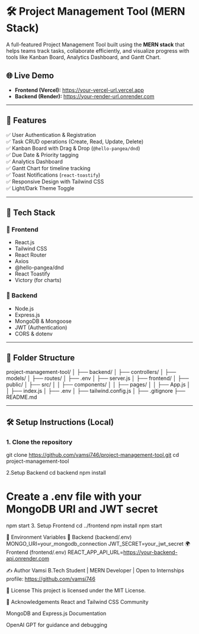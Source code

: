 # 🛠️ Project Management Tool (MERN Stack)

A full-featured Project Management Tool built using the **MERN stack** that helps teams track tasks, collaborate efficiently, and visualize progress with tools like Kanban Board, Analytics Dashboard, and Gantt Chart.

## 🌐 Live Demo

- **Frontend (Vercel):** https://your-vercel-url.vercel.app  
- **Backend (Render):** https://your-render-url.onrender.com

---

## 🚀 Features

✅ User Authentication & Registration  
✅ Task CRUD operations (Create, Read, Update, Delete)  
✅ Kanban Board with Drag & Drop (`@hello-pangea/dnd`)  
✅ Due Date & Priority tagging  
✅ Analytics Dashboard  
✅ Gantt Chart for timeline tracking  
✅ Toast Notifications (`react-toastify`)  
✅ Responsive Design with Tailwind CSS  
✅ Light/Dark Theme Toggle  

---

## 🧰 Tech Stack

### 🔹 Frontend
- React.js
- Tailwind CSS
- React Router
- Axios
- @hello-pangea/dnd
- React Toastify
- Victory (for charts)

### 🔹 Backend
- Node.js
- Express.js
- MongoDB & Mongoose
- JWT (Authentication)
- CORS & dotenv

---

## 📁 Folder Structure

project-management-tool/
│
├── backend/
│ ├── controllers/
│ ├── models/
│ ├── routes/
│ ├── .env
│ ├── server.js
│
├── frontend/
│ ├── public/
│ ├── src/
│ │ ├── components/
│ │ ├── pages/
│ │ ├── App.js
│ │ ├── index.js
│ ├── .env
│ ├── tailwind.config.js
│
├── .gitignore
├── README.md



---

## 🛠️ Setup Instructions (Local)

### 1. Clone the repository
git clone https://github.com/vamsi746/project-management-tool.git
cd project-management-tool

2.Setup Backend
cd backend
npm install
# Create a .env file with your MongoDB URI and JWT secret
npm start
3. Setup Frontend
cd ../frontend
npm install
npm start

🧪 Environment Variables
🔐 Backend (backend/.env)
MONGO_URI=your_mongodb_connection
JWT_SECRET=your_jwt_secret
🌍 Frontend (frontend/.env)
REACT_APP_API_URL=https://your-backend-api.onrender.com


✍️ Author
Vamsi
B.Tech Student | MERN Developer | Open to Internships
profile:
https://github.com/vamsi746 

📜 License
This project is licensed under the MIT License.

🙌 Acknowledgements
React and Tailwind CSS Community

MongoDB and Express.js Documentation

OpenAI GPT for guidance and debugging



